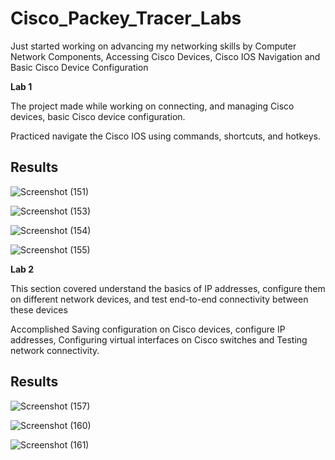 # Cisco_Packey_Tracer_Labs
<legal>Just started working on advancing my networking skills by Computer Network Components, Accessing Cisco Devices, Cisco IOS Navigation and Basic Cisco Device Configuration

**Lab 1**

The project made while working on connecting, and managing Cisco devices, basic Cisco device configuration.


Practiced navigate the Cisco IOS using commands, shortcuts, and hotkeys.

## Results

![Screenshot (151)](https://user-images.githubusercontent.com/35185184/107191456-d181ba80-69b1-11eb-9718-55e734623e76.png)


![Screenshot (153)](https://user-images.githubusercontent.com/35185184/107191592-00982c00-69b2-11eb-845f-15d0982b3c64.png)


![Screenshot (154)](https://user-images.githubusercontent.com/35185184/107191595-01c95900-69b2-11eb-9e1a-b0a7a0e2c2c4.png)


![Screenshot (155)](https://user-images.githubusercontent.com/35185184/107191601-03931c80-69b2-11eb-9c70-73102d16a510.png)




**Lab 2**

This section covered understand the basics of IP addresses, configure them on different network devices, and test end-to-end connectivity between these devices

Accomplished Saving configuration on Cisco devices, configure IP addresses, Configuring virtual interfaces on Cisco switches and Testing network connectivity.</legal>

## Results

![Screenshot (157)](https://user-images.githubusercontent.com/35185184/107191610-04c44980-69b2-11eb-814c-2e6a4ac05ec6.png)


![Screenshot (160)](https://user-images.githubusercontent.com/35185184/107191618-0988fd80-69b2-11eb-9e7c-09c360483ce8.png)


![Screenshot (161)](https://user-images.githubusercontent.com/35185184/107191627-0beb5780-69b2-11eb-8820-204d3d276be9.png)

